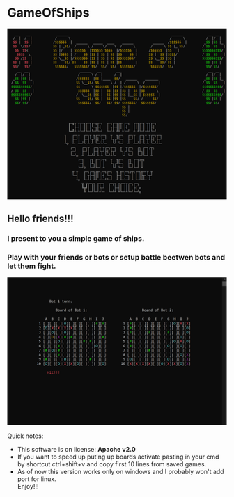 # GameOfShips
![plot](./screenshots/scr1.png)

## Hello friends!!!
### I present to you a simple game of ships.

### Play with your friends or bots or setup battle beetwen bots and let them fight.
![plot](./screenshots/scr2.png)

Quick notes:  
- This software is on license: **Apache v2.0**  
- If you want to speed up puting up boards activate pasting in your cmd by shortcut ctrl+shift+v and copy first 10 lines from saved games.  
- As of now this version works only on windows and I probably won't add port for linux.  
Enjoy!!!  
